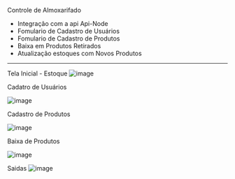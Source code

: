 Controle de Almoxarifado

- Integração com a api Api-Node
- Fomulario de Cadastro de Usuários
- Fomulario de Cadastro de Produtos
- Baixa em Produtos Retirados
- Atualização estoques com Novos Produtos 


-----------------------------------------------------------------------
Tela Inicial - Estoque
![image](https://github.com/user-attachments/assets/8fc8477e-2356-4b66-b179-fe82909419d5)

Cadatro de Usuários

![image](https://github.com/user-attachments/assets/d649c805-18cd-4d69-9f5a-673961e4725d)

Cadastro de Produtos

![image](https://github.com/user-attachments/assets/cc0cf536-0af2-45fd-8388-8929d99012ca)

Baixa de Produtos

![image](https://github.com/user-attachments/assets/349c7cd3-7bb6-416c-ad2b-b4d9cccd76bb)

Saidas
![image](https://github.com/user-attachments/assets/d69804ca-4adb-47df-a68f-f05e4390669c)
